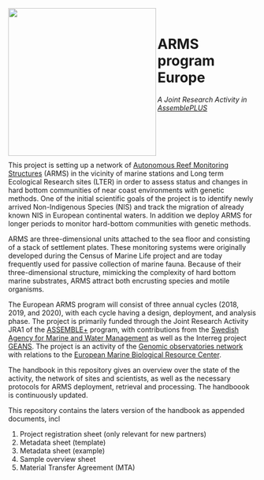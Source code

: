 <img src="https://i.ibb.co/vJkcqHV/2018-ARMS-Spikarna-in-situ-2018-11-07-B2.jpg"  width="300" align="left">
<br/>

# ARMS program Europe
*A Joint Research Activity in [AssemblePLUS](http://assembleplus.eu)*
<br/><br/><br/><br/><br/><br/>

This project is setting up a network of [Autonomous Reef Monitoring Structures](http://arms.biocodellc.com/) (ARMS) in the vicinity of marine stations and Long term Ecological Research sites (LTER) in order to assess status and changes in hard bottom communities of near coast environments with genetic methods. One of the initial scientific goals of the project is to identify newly arrived Non-Indigenous Species (NIS) and track the migration of already known NIS in European continental waters. In addition we deploy ARMS for longer periods to monitor hard-bottom communities with genetic methods. 

ARMS are three-dimensional units attached to the sea floor and consisting of a stack of settlement plates. These monitoring systems were originally developed during the Census of Marine Life project and are today frequently used for passive collection of marine fauna. Because of their three-dimensional structure, mimicking the complexity of hard bottom marine substrates, ARMS attract both encrusting species and motile organisms. 

The European ARMS program will consist of three annual cycles (2018, 2019, and 2020), with each cycle having a design, deployment, and analysis phase. The project is primarily funded through the Joint Research Activity JRA1 of the [ASSEMBLE+](http://assembleplus.eu) program, with contributions from the [Swedish Agency for Marine and Water Management](https://www.havochvatten.se/en) as well as the Interreg project [GEANS](https://northsearegion.eu/geans/). The project is an activity of the [Genomic observatories network](http://genomicobservatories.org/) with relations to the [European Marine Biological Resource Center](http://www.embrc.eu/).

The handbook in this repository gives an overview over the state of the activity, the network of sites and scientists, as well as the necessary protocols for ARMS deployment, retrieval and processing. The handboook is continuously updated.

This repository contains the laters version of the handbook as appended documents, incl
1.	Project registration sheet (only relevant for new partners)
2.	Metadata sheet (template) 
3.	Metadata sheet (example)
4.	Sample overview sheet
5.	Material Transfer Agreement (MTA)
